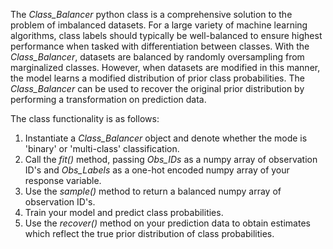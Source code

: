The *Class_Balancer* python class is a comprehensive solution to the problem of imbalanced datasets. For a large variety of machine learning algorithms, class labels should typically be well-balanced to ensure highest performance when tasked with differentiation between classes. With the *Class_Balancer*, datasets are balanced by randomly oversampling from marginalized classes. However, when datasets are modified in this manner, the model learns a modified distribution of prior class probabilities. The *Class_Balancer* can be used to recover the original prior distribution by performing a transformation on prediction data.

The class functionality is as follows:
1) Instantiate a *Class_Balancer* object and denote whether the mode is 'binary' or 'multi-class' classification.
2) Call the *fit()* method, passing *Obs_IDs* as a numpy array of observation ID's and *Obs_Labels* as a one-hot encoded numpy array of your response variable.
3) Use the *sample()* method to return a balanced numpy array of observation ID's.
4) Train your model and predict class probabilities.
5) Use the *recover()* method on your prediction data to obtain estimates which reflect the true prior distribution of class probabilities.

